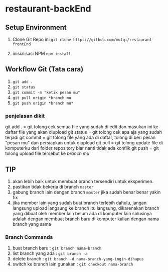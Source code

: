 # restaurant-backEnd

## Setup Environment

1. Clone Git Repo ini
   `git clone https://github.com/mulqi/restaurant-frontEnd`

2. inisialisasi NPM
   `npm install`

## Workflow Git (Tata cara)

1. `git add . ` 
2. `git status` 
3. `git commit -m "ketik pesan mu"`
4. `git pull origin *branch mu`
5. `git push origin *branch mu*`
   
### penjelasan dikit

git add . = git tolong cek semua file yang sudah di edit dan masukan ini ke daftar file yang akan diupload
git status = git tolong cek apa aja yang sudah terjadi
git commit = git tolong file yang ada di daftar, tolong di beri pesan "pesan mu" dan persiapkan untuk diupload
git pull = git tolong update file di komputerku dari folder repository biar nanti tidak ada konflik
git push = git tolong upload file tersebut ke *branch mu*

## TIP
1. akan lebih baik untuk membuat branch tersendiri untuk eksperimen.
2. pastikan tidak bekerja di branch `master`
3. gabung branch lain dengan branch `master` jika sudah benar benar yakin fix
4. jika member lain yang sudah buat branch terlebih dahulu, jangan langsung upload langsung ke branch itu langsung, dikarenakan branch yang dibuat oleh member lain belum ada di komputer lain solusinya adalah dengan membuat branch baru di komputer kalian dengan nama branch yang sama

### Branch Commands
   1. buat branch baru : `git branch nama-branch`
   2. list branch yang ada : `git branch -a`
   3. delete branch : `git branch -d nama-branch-yang-ingin-dihapus`
   4. switch ke branch lain gunakan : `git checkout nama-branch`

